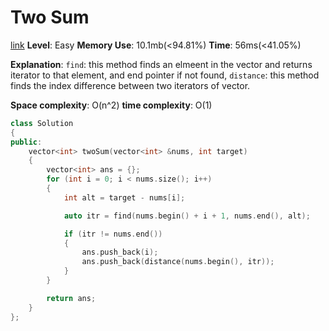 # Two Sum

[link](https://leetcode.com/problems/two-sum/)
**Level**: Easy
**Memory Use**: 10.1mb(<94.81%)
**Time**: 56ms(<41.05%)

**Explanation**:
`find`: this method finds an elmeent in the vector and returns iterator to that element, and end pointer if not found,
`distance`: this method finds the index difference between two iterators of vector.

**Space complexity**: O(n^2)
**time complexity**: O(1)

```cpp
class Solution
{
public:
    vector<int> twoSum(vector<int> &nums, int target)
    {
        vector<int> ans = {};
        for (int i = 0; i < nums.size(); i++)
        {
            int alt = target - nums[i];

            auto itr = find(nums.begin() + i + 1, nums.end(), alt);

            if (itr != nums.end())
            {
                ans.push_back(i);
                ans.push_back(distance(nums.begin(), itr));
            }
        }

        return ans;
    }
};



```
